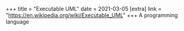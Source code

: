 +++
title = "Executable UML"
date = 2021-03-05
[extra]
link = "https://en.wikipedia.org/wiki/Executable_UML"
+++
A programming language

